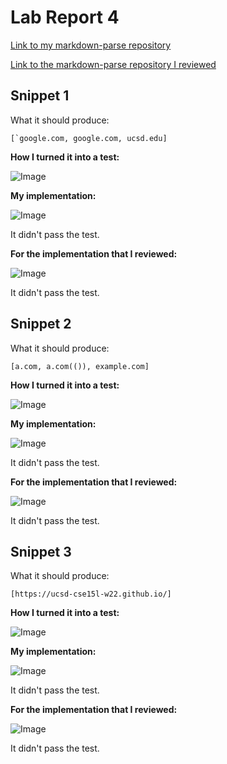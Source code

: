 # Lab Report 4

[Link to my markdown-parse repository](https://github.com/hanghanghappy/CSE15L-Platypus)

[Link to the markdown-parse repository I reviewed](https://github.com/ezhou413/markdown-parse)


## Snippet 1

What it should produce:

```[`google.com, google.com, ucsd.edu]```

**How I turned it into a test:**

![Image](Photo/lab4screenshot1.png)

**My implementation:**

![Image](Photo/lab4screenshot2.png)

It didn't pass the test.

**For the implementation that I reviewed:**

![Image](Photo/lab4screenshot3.png)

It didn't pass the test.

## Snippet 2

What it should produce:

```[a.com, a.com(()), example.com]```

**How I turned it into a test:**

![Image](Photo/lab4screenshot4.png)

**My implementation:**

![Image](Photo/lab4screenshot5.png)

It didn't pass the test.

**For the implementation that I reviewed:**

![Image](Photo/lab4screenshot6.png)

It didn't pass the test.

## Snippet 3

What it should produce:

```[https://ucsd-cse15l-w22.github.io/]```

**How I turned it into a test:**

![Image](Photo/lab4screenshot7.png)

**My implementation:**

![Image](Photo/lab4screenshot8.png)

It didn't pass the test.

**For the implementation that I reviewed:**

![Image](Photo/lab4screenshot9.png)

It didn't pass the test.
